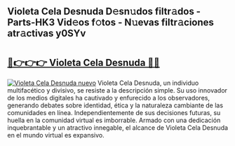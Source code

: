 ## Violeta Cela Desnuda D𝚎sn𝚞dos filtr𝚊dos - Parts-HK3 Vid𝚎os f𝚘tos - N𝚞evas filtr𝚊ciones atr𝚊ctivas y0SYv

# <h2><a href="http://mb3884.tromn.icu/?c=Violeta+Cela+Desnuda">🔗👉👉👉 Violeta Cela Desnuda 🔗🔗</a></h2>

[![Violeta Cela Desnuda nuevo](https://i.imgur.com/pEAQMta.gif)](http://mb3884.tromn.icu/?c=Violeta+Cela+Desnuda)
Violeta Cela Desnuda, un individuo multifacético y divisivo, se resiste a la descripción simple. Su uso innovador de los medios digitales ha cautivado y enfurecido a los observadores, generando debates sobre identidad, ética y la naturaleza cambiante de las comunidades en línea. Independientemente de sus decisiones futuras, su huella en la comunidad virtual es imborrable. Armado con una dedicación inquebrantable y un atractivo innegable, el alcance de Violeta Cela Desnuda en el mundo virtual es expansivo.
